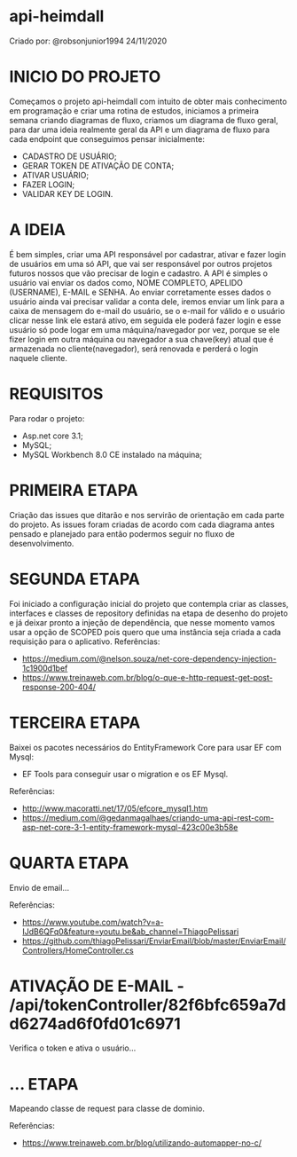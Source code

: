 # api-heimdall

Criado por: @robsonjunior1994
24/11/2020

# INICIO DO PROJETO
Começamos o projeto api-heimdall com intuito de obter mais conhecimento em programação e criar uma rotina de estudos, iniciamos a primeira semana criando diagramas de fluxo, criamos um diagrama de fluxo geral, para dar uma ideia realmente geral da API e um diagrama de fluxo para cada endpoint que conseguimos pensar inicialmente:

- CADASTRO DE USUÁRIO;
- GERAR TOKEN DE ATIVAÇÃO DE CONTA;
- ATIVAR USUÁRIO;
- FAZER LOGIN;
- VALIDAR KEY DE LOGIN.

# A IDEIA 
É bem simples, criar uma API responsável por cadastrar, ativar e fazer login de usuários em uma só API, que vai ser responsável por outros projetos futuros nossos que vão precisar de login e cadastro. A API é simples o usuário vai enviar os dados como, NOME COMPLETO, APELIDO (USERNAME), E-MAIL e SENHA. 
Ao enviar corretamente esses dados o usuário ainda vai precisar validar a conta dele, iremos enviar um link para a caixa de mensagem do e-mail do usuário, se o e-mail for válido e o usuário clicar nesse link ele estará ativo, em seguida ele poderá fazer login e esse usuário só pode logar em uma máquina/navegador por vez, porque se ele fizer login em outra máquina ou navegador a sua chave(key) atual que é armazenada no cliente(navegador), será renovada e perderá o login naquele cliente.

# REQUISITOS 
Para rodar o projeto:
- Asp.net core 3.1;
- MySQL;
- MySQL Workbench 8.0 CE instalado na máquina;

# PRIMEIRA ETAPA
Criação das issues que ditarão e nos servirão de orientação em cada parte do projeto. As issues foram criadas de acordo com cada diagrama antes pensado e planejado para então podermos seguir no fluxo de desenvolvimento. 

# SEGUNDA ETAPA
Foi iniciado a configuração inicial do projeto que contempla criar as classes, interfaces e classes de repository definidas na etapa de desenho do projeto e já deixar pronto a injeção de dependência, que nesse momento vamos usar a opção de SCOPED pois quero que uma instância seja criada a cada requisição para o aplicativo.
Referências:
- https://medium.com/@nelson.souza/net-core-dependency-injection-1c1900d1bef
- https://www.treinaweb.com.br/blog/o-que-e-http-request-get-post-response-200-404/

# TERCEIRA ETAPA
Baixei os pacotes necessários do EntityFramework Core para usar EF com Mysql: 
  - EF Tools para conseguir usar o migration e os EF Mysql.
  
  Referências:
  - http://www.macoratti.net/17/05/efcore_mysql1.htm
  - https://medium.com/@gedanmagalhaes/criando-uma-api-rest-com-asp-net-core-3-1-entity-framework-mysql-423c00e3b58e
  
# QUARTA ETAPA
  Envio de email...
  
  Referências:
  - https://www.youtube.com/watch?v=a-IJdB6QFq0&feature=youtu.be&ab_channel=ThiagoPelissari
  - https://github.com/thiagoPelissari/EnviarEmail/blob/master/EnviarEmail/Controllers/HomeController.cs
  
  
# ATIVAÇÃO DE E-MAIL - /api/tokenController/82f6bfc659a7dd6274ad6f0fd01c6971
  Verifica o token e ativa o usuário...


# ... ETAPA
  Mapeando classe de request para classe de dominio.
  
  Referências:
  - https://www.treinaweb.com.br/blog/utilizando-automapper-no-c/
  